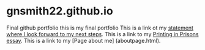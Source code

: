 # gnsmith22.github.io
Final github portfolio
this is my final portfolio
This is a link ot my [statement where I look forward to my next steps](lookingforward.html).
This is a link to my [Printing in Prisons essay](https://printinginprisons.org/blog/smithg/).
This is a link to my [Page about me] (aboutpage.html).
